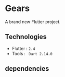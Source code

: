 # Gears

A brand new Flutter project.

##  Technologies
  - Flutter : ```2.4```
  - Tools  :
  ``` Dart 2.14.0```


##  dependencies 
